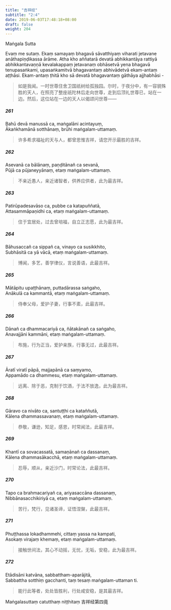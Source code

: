 ```yaml
---
title: "吉祥经"
subtitle: "2:4"
date: 2019-06-03T17:48:18+08:00
draft: false
weight: 204
---
```


<p class="lead text-center">Maṅgala Sutta</p>

Evaṃ me sutaṃ. Ekaṃ samayaṃ bhagavā sāvatthiyaṃ viharati jetavane anāthapiṇḍikassa ārāme. Atha kho aññatarā devatā abhikkantāya rattiyā abhikkantavaṇṇā kevalakappaṃ jetavanaṃ obhāsetvā yena bhagavā tenupasaṅkami, upasaṅkamitvā bhagavantaṃ abhivādetvā ekam-antaṃ aṭṭhāsi. Ekam-antaṃ ṭhitā kho sā devatā bhagavantaṃ gāthāya ajjhabhāsi -

> 如是我闻。一时世尊住舍卫国祇树给孤独园。尔时，于夜分中，有一容貌殊胜的天人，在照亮了整座祇陀林后走向世尊，走到后顶礼世尊已，站在一边。然后，这位站在一边的天人以偈颂问世尊——

##### 261

Bahū devā manussā ca, maṅgalāni acintayuṃ,  
Ākaṅkhamānā sotthānaṃ, brūhi maṅgalam-uttamaṃ.

> 许多希求福祉的天与人，都曾思惟吉祥，请您开示最胜的吉祥。

##### 262

Asevanā ca bālānaṃ, paṇḍitānañ ca sevanā,  
Pūjā ca pūjaneyyānaṃ, etaṃ maṅgalam-uttamaṃ.

> 不亲近愚人，亲近诸智者，供养应供者，此为最吉祥。

##### 263

Patirūpadesavāso ca, pubbe ca katapuññatā,  
Attasammāpaṇidhi ca, etaṃ maṅgalam-uttamaṃ.

> 住于宜居处，过去曾培福，自立正志愿，此为最吉祥。

##### 264

Bāhusaccañ ca sippañ ca, vinayo ca susikkhito,  
Subhāsitā ca yā vācā, etaṃ maṅgalam-uttamaṃ.

> 博闻，多艺，善学律仪，言说善语，此最吉祥。

##### 265

Mātāpitu upaṭṭhānaṃ, puttadārassa saṅgaho,  
Anākulā ca kammantā, etaṃ maṅgalam-uttamaṃ.

> 侍奉父母，爱护子妻，行事不紊，此最吉祥。

##### 266

Dānañ ca dhammacariyā ca, ñātakānañ ca saṅgaho,  
Anavajjāni kammāni, etaṃ maṅgalam-uttamaṃ.

> 布施，行为正当，爱护亲族，行事无过，此最吉祥。

##### 267

Āratī viratī pāpā, majjapānā ca saṃyamo,  
Appamādo ca dhammesu, etaṃ maṅgalam-uttamaṃ.

> 远离、除于恶，克制于饮酒，于法不放逸，此为最吉祥。

##### 268

Gāravo ca nivāto ca, santuṭṭhi ca kataññutā,  
Kālena dhammassavanaṃ, etaṃ maṅgalam-uttamaṃ.

> 恭敬，谦逊，知足，感恩，时常闻法，此最吉祥。

##### 269

Khantī ca sovacassatā, samaṇānañ ca dassanaṃ,  
Kālena dhammasākacchā, etaṃ maṅgalam-uttamaṃ.

> 忍辱，顺从，亲近沙门，时常论法，此最吉祥。

##### 270

Tapo ca brahmacariyañ ca, ariyasaccāna dassanaṃ,  
Nibbānasacchikiriyā ca, etaṃ maṅgalam-uttamaṃ.

> 苦行，梵行，见诸圣谛，证悟涅槃，此最吉祥。

##### 271

Phuṭṭhassa lokadhammehi, cittaṃ yassa na kampati,  
Asokaṃ virajaṃ khemaṃ, etaṃ maṅgalam-uttamaṃ.

> 接触世间法，其心不动摇，无忧，无垢，安稳，此为最吉祥。

##### 272

Etādisāni katvāna, sabbattham-aparājitā,  
Sabbattha sotthiṃ gacchanti, taṃ tesaṃ maṅgalam-uttaman ti.

> 能行此等者，处处皆胜利，行处咸安稳，是其最吉祥。

<p class="text-center">Maṅgalasuttaṃ catutthaṃ niṭṭhitaṃ  吉祥经第四竟</p>